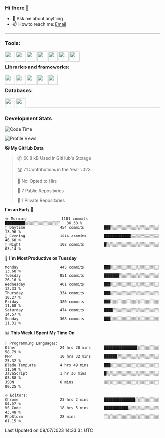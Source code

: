 ### Hi there 👋

- 💬 Ask me about anything
- 📫 How to reach me: [Email]

---

### Tools:
<img align='left' height="32" width="32" src="https://cdn.jsdelivr.net/npm/simple-icons@4.8.0/icons/phpstorm.svg" />
<img align='left' height="32" width="32" src="https://cdn.jsdelivr.net/npm/simple-icons@4.8.0/icons/webstorm.svg" />
<img align='left' height="32" width="32" src="https://cdn.jsdelivr.net/npm/simple-icons@4.8.0/icons/visualstudiocode.svg" />
<img align='left' height="32" width="32" src="https://cdn.jsdelivr.net/npm/simple-icons@4.8.0/icons/sublimetext.svg" />
<img align='left' height="32" width="32" src="https://cdn.jsdelivr.net/npm/simple-icons@4.8.0/icons/laragon.svg" />
<img align='left' height="32" width="32" src="https://cdn.jsdelivr.net/npm/simple-icons@4.8.0/icons/docker.svg" />
<img align='left' height="32" width="32" src="https://cdn.jsdelivr.net/npm/simple-icons@4.8.0/icons/amazonaws.svg" />
<br>

### Libraries and frameworks:
<img align='left' height="32" width="32" src="https://cdn.jsdelivr.net/npm/simple-icons@4.8.0/icons/laravel.svg" />
<img align='left' height="32" width="32" src="https://cdn.jsdelivr.net/npm/simple-icons@4.8.0/icons/vue-dot-js.svg" />
<img align='left' height="32" width="32" src="https://cdn.jsdelivr.net/npm/simple-icons@4.8.0/icons/jquery.svg" />
<img align='left' height="32" width="32" src="https://cdn.jsdelivr.net/npm/simple-icons@4.8.0/icons/sass.svg" />
<img align='left' height="32" width="32" src="https://cdn.jsdelivr.net/npm/simple-icons@4.8.0/icons/tailwindcss.svg" />
<br>

### Databases:
<img align='left' height="32" width="32" src="https://cdn.jsdelivr.net/npm/simple-icons@4.8.0/icons/mysql.svg" />
<img align='left' height="32" width="32" src="https://cdn.jsdelivr.net/npm/simple-icons@4.8.0/icons/microsoftsqlserver.svg" />
<br>

---
### Development Stats
<!--START_SECTION:waka-->
![Code Time](http://img.shields.io/badge/Code%20Time-1%2C932%20hrs%2056%20mins-blue)

![Profile Views](http://img.shields.io/badge/Profile%20Views-0-blue)

**🐱 My GitHub Data** 

> 📦 60.8 kB Used in GitHub's Storage 
 > 
> 🏆 71 Contributions in the Year 2023
 > 
> 🚫 Not Opted to Hire
 > 
> 📜 7 Public Repositories 
 > 
> 🔑 1 Private Repositories 
 > 
**I'm an Early 🐤** 

```text
🌞 Morning                1181 commits        █████████░░░░░░░░░░░░░░░░   36.30 % 
🌆 Daytime                454 commits         ███░░░░░░░░░░░░░░░░░░░░░░   13.96 % 
🌃 Evening                1516 commits        ████████████░░░░░░░░░░░░░   46.60 % 
🌙 Night                  102 commits         █░░░░░░░░░░░░░░░░░░░░░░░░   03.14 % 
```
📅 **I'm Most Productive on Tuesday** 

```text
Monday                   445 commits         ███░░░░░░░░░░░░░░░░░░░░░░   13.68 % 
Tuesday                  851 commits         ███████░░░░░░░░░░░░░░░░░░   26.16 % 
Wednesday                401 commits         ███░░░░░░░░░░░░░░░░░░░░░░   12.33 % 
Thursday                 334 commits         ███░░░░░░░░░░░░░░░░░░░░░░   10.27 % 
Friday                   380 commits         ███░░░░░░░░░░░░░░░░░░░░░░   11.68 % 
Saturday                 474 commits         ████░░░░░░░░░░░░░░░░░░░░░   14.57 % 
Sunday                   368 commits         ███░░░░░░░░░░░░░░░░░░░░░░   11.31 % 
```


📊 **This Week I Spent My Time On** 

```text
💬 Programming Languages: 
Other                    24 hrs 28 mins      ███████████████░░░░░░░░░░   58.79 % 
PHP                      10 hrs 32 mins      ██████░░░░░░░░░░░░░░░░░░░   25.32 % 
Blade Template           4 hrs 49 mins       ███░░░░░░░░░░░░░░░░░░░░░░   11.59 % 
JavaScript               1 hr 36 mins        █░░░░░░░░░░░░░░░░░░░░░░░░   03.88 % 
JSON                     6 mins              ░░░░░░░░░░░░░░░░░░░░░░░░░   00.25 % 

🔥 Editors: 
Chrome                   23 hrs 2 mins       ██████████████░░░░░░░░░░░   55.37 % 
VS Code                  18 hrs 5 mins       ███████████░░░░░░░░░░░░░░   43.48 % 
PhpStorm                 28 mins             ░░░░░░░░░░░░░░░░░░░░░░░░░   01.15 % 
```


 Last Updated on 09/07/2023 14:33:34 UTC
<!--END_SECTION:waka-->

[huyviet]: https://huyviet.vn/
[EMAIl]: https://mail.google.com/mail/u/0/?fs=1&tf=cm&source=mailto&to=huynguyenviet0110@gmail.com
